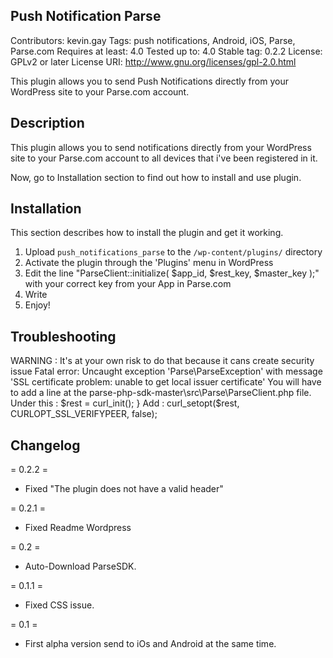 Push Notification Parse
------------
Contributors: kevin.gay
Tags: push notifications, Android, iOS, Parse, Parse.com
Requires at least: 4.0
Tested up to: 4.0
Stable tag: 0.2.2
License: GPLv2 or later
License URI: http://www.gnu.org/licenses/gpl-2.0.html

This plugin allows you to send Push Notifications directly from your WordPress site to your Parse.com account.

Description
------------
This plugin allows you to send notifications directly from your WordPress site to your Parse.com account to all devices
that i've been registered in it.

Now, go to Installation section to find out how to install and use plugin. 


Installation
------------
This section describes how to install the plugin and get it working.


1. Upload `push_notifications_parse` to the `/wp-content/plugins/` directory
2. Activate the plugin through the 'Plugins' menu in WordPress
3. Edit the line "ParseClient::initialize( $app_id, $rest_key, $master_key );" with your correct key from your App in Parse.com
4. Write
5. Enjoy!

Troubleshooting
------------
WARNING : It's at your own risk to do that because it cans create security issue 
Fatal error: Uncaught exception 'Parse\ParseException' with message 'SSL certificate problem: unable to get local issuer certificate' 
You will have to add a line at the parse-php-sdk-master\src\Parse\ParseClient.php file.
Under this : $rest = curl_init(); }
Add : curl_setopt($rest, CURLOPT_SSL_VERIFYPEER, false);

Changelog		
------------

= 0.2.2 =
- Fixed "The plugin does not have a valid header"		

= 0.2.1 =
- Fixed Readme Wordpress

= 0.2 =	
- Auto-Download ParseSDK.

= 0.1.1 =	
- Fixed CSS issue.

= 0.1 =	
- First alpha version send to iOs and Android at the same time.
